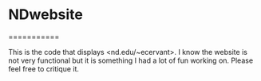 # NDwebsite
===========

This is the code that displays <nd.edu/~ecervant>. I know the website is not very functional but it is something I had a lot of fun working on. Please feel free to critique it. 

